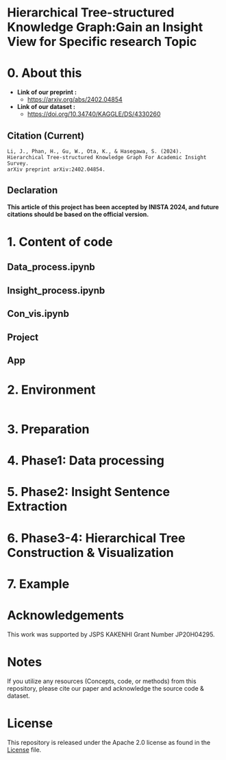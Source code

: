 # Hierarchical Tree-structured Knowledge Graph:Gain an Insight View  for Specific research Topic


# 0. About this 
- **Link of our preprint :** 
	- https://arxiv.org/abs/2402.04854
- **Link of our dataset :**
	- https://doi.org/10.34740/KAGGLE/DS/4330260

## Citation (Current)
```
Li, J., Phan, H., Gu, W., Ota, K., & Hasegawa, S. (2024). 
Hierarchical Tree-structured Knowledge Graph For Academic Insight Survey. 
arXiv preprint arXiv:2402.04854.
```
	
## Declaration 
**This article of this project has been accepted by INISTA 2024, and future citations should be based on the official version.**

# 1. Content of code 
## Data_process.ipynb 
## Insight_process.ipynb
## Con_vis.ipynb
## Project
## App



# 2. Environment
```python
```

# 3. Preparation

# 4. Phase1: Data processing

# 5. Phase2: Insight Sentence Extraction

# 6. Phase3-4: Hierarchical Tree Construction & Visualization

# 7. Example

# Acknowledgements
This work was supported by JSPS KAKENHI Grant Number JP20H04295.

# Notes 

If you utilize any resources (Concepts, code, or methods) from this repository, please cite our paper and acknowledge the source code & dataset.

# License
This repository is released under the Apache 2.0 license as found in the [License](https://github.com/Hasegawa-lab-JAIST/LI_JINGHONG_Hierarchical-Tree-structured-Knowledge-Graph-For-Academic-Insight-Survey/blob/main/LICENSE) file.


